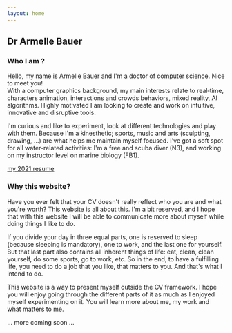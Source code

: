 ```yaml
---
layout: home
---
```


<h2>Dr Armelle Bauer</h2>

<h3>Who I am ?</h3>

Hello, my name is Armelle Bauer and I'm a doctor of computer science. Nice to meet you! <br/>
With a computer graphics background, my main interests relate to real‑time, characters animation, interactions and crowds behaviors, mixed reality, AI algorithms.
Highly motivated I am looking to create and work on intuitive, innovative and disruptive tools.

I'm curious and like to experiment, look at different technologies and play with them.
Because I'm a kinesthetic; sports, music and arts (sculpting, drawing, ...) are what helps me maintain myself focused<!--up and running-->.
I've got a soft spot for all water-related activities: I'm a free and scuba diver (N3), and working on my instructor level on marine biology (FB1).

<a class="highlight" href="./assets/ArmelleBauer_CV2021.pdf" target="_blank">my 2021 resume</a>

<h3>Why this website?</h3>

Have you ever felt that your CV doesn't really reflect who you are and what you're worth?
This website is all about this.<!--Who you are and what you like to do don't necessarily come out of our actions.-->
I'm a bit reserved, and I hope that with this website I will be able to communicate more about myself while doing things I like to do.

If you divide your day in three equal parts, one is reserved to sleep (because sleeping is mandatory), one to work, and the last one for yourself.
But that last part also contains all inherent things of life: eat, clean, clean yourself, do some sports, go to work, etc.
So in the end, to have a fulfilling life, you need to do a job that you like, that matters to you. And that's what I intend to do.

This website is a way to present myself outside the CV framework.
I hope you will enjoy going through the different parts of it as much as I enjoyed myself experimenting on it.
You will learn more about me, my work and what matters to me.

<span class="highlight text-center ">... more coming soon ...</span>